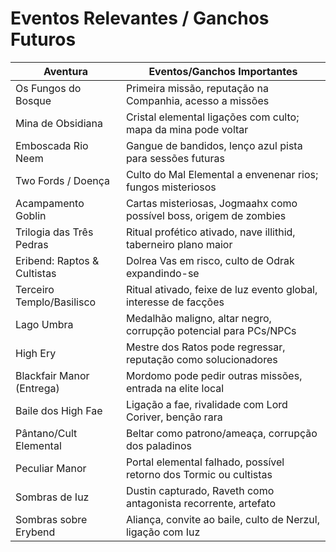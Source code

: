 # Eventos Relevantes / Ganchos Futuros

| Aventura                                  | Eventos/Ganchos Importantes                                         |
|--------------------------------------------|---------------------------------------------------------------------|
| Os Fungos do Bosque                       | Primeira missão, reputação na Companhia, acesso a missões           |
| Mina de Obsidiana                         | Cristal elemental  ligações com culto; mapa da mina pode voltar    |
| Emboscada Rio Neem                        | Gangue de bandidos, lenço azul  pista para sessões futuras         |
| Two Fords / Doença                        | Culto do Mal Elemental a envenenar rios; fungos misteriosos         |
| Acampamento Goblin                        | Cartas misteriosas, Jogmaahx como possível boss, origem de zombies  |
| Trilogia das Três Pedras                  | Ritual profético ativado, nave illithid, taberneiro  plano maior   |
| Eribend: Raptos & Cultistas               | Dolrea Vas em risco, culto de Odrak expandindo-se                   |
| Terceiro Templo/Basilisco                 | Ritual ativado, feixe de luz  evento global, interesse de facções  |
| Lago Umbra                                | Medalhão maligno, altar negro, corrupção potencial para PCs/NPCs    |
| High Ery                                  | Mestre dos Ratos pode regressar, reputação como solucionadores      |
| Blackfair Manor (Entrega)                 | Mordomo pode pedir outras missões, entrada na elite local           |
| Baile dos High Fae                        | Ligação a fae, rivalidade com Lord Coriver, benção rara             |
| Pântano/Cult Elemental                    | Beltar como patrono/ameaça, corrupção dos paladinos                 |
| Peculiar Manor                            | Portal elemental falhado, possível retorno dos Tormic ou cultistas  |
| Sombras de Iuz                            | Dustin capturado, Raveth como antagonista recorrente, artefato      |
| Sombras sobre Erybend                     | Aliança, convite ao baile, culto de Nerzul, ligação com Iuz         |


















